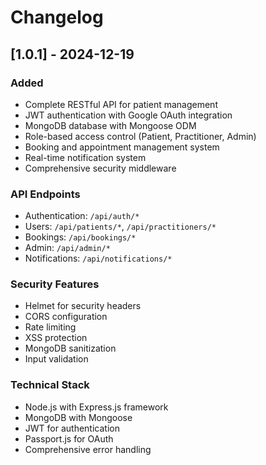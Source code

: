 # Changelog

## [1.0.1] - 2024-12-19

### Added
- Complete RESTful API for patient management
- JWT authentication with Google OAuth integration
- MongoDB database with Mongoose ODM
- Role-based access control (Patient, Practitioner, Admin)
- Booking and appointment management system
- Real-time notification system
- Comprehensive security middleware

### API Endpoints
- Authentication: `/api/auth/*`
- Users: `/api/patients/*`, `/api/practitioners/*`
- Bookings: `/api/bookings/*`
- Admin: `/api/admin/*`
- Notifications: `/api/notifications/*`

### Security Features
- Helmet for security headers
- CORS configuration
- Rate limiting
- XSS protection
- MongoDB sanitization
- Input validation

### Technical Stack
- Node.js with Express.js framework
- MongoDB with Mongoose
- JWT for authentication
- Passport.js for OAuth
- Comprehensive error handling
